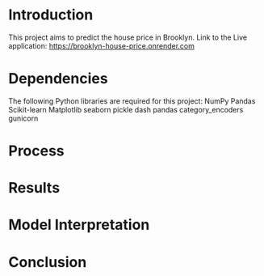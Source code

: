 # Introduction

This project aims to predict the house price in Brooklyn. Link to the Live application: https://brooklyn-house-price.onrender.com


# Dependencies

The following Python libraries are required for this project: 
    NumPy 
    Pandas
    Scikit-learn
    Matplotlib
    seaborn
    pickle
    dash
    pandas
    category_encoders
    gunicorn

# Process
# Results
# Model Interpretation
# Conclusion 
